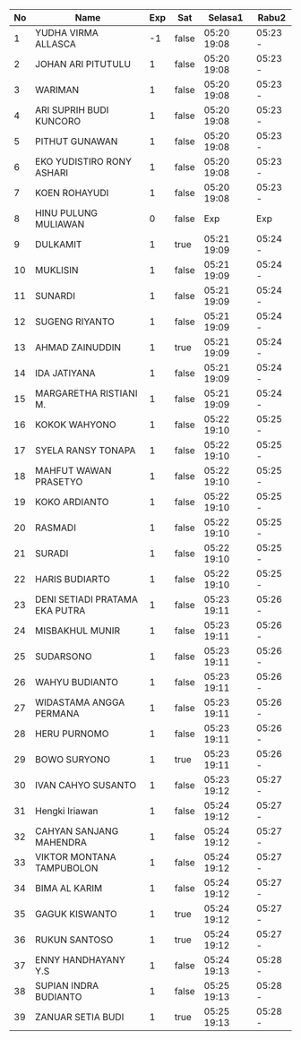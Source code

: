 | No | Name | Exp | Sat | Selasa1 | Rabu2 |
|-----|-----|-----|-----|-----|-----|
| 1 | YUDHA VIRMA ALLASCA | -1 | false | 05:20 19:08 | 05:23 - |
| 2 | JOHAN ARI PITUTULU | 1 | false | 05:20 19:08 | 05:23 - |
| 3 | WARIMAN | 1 | false | 05:20 19:08 | 05:23 - |
| 4 | ARI SUPRIH BUDI KUNCORO | 1 | false | 05:20 19:08 | 05:23 - |
| 5 | PITHUT GUNAWAN | 1 | false | 05:20 19:08 | 05:23 - |
| 6 | EKO YUDISTIRO RONY ASHARI | 1 | false | 05:20 19:08 | 05:23 - |
| 7 | KOEN ROHAYUDI | 1 | false | 05:20 19:08 | 05:23 - |
| 8 | HINU PULUNG MULIAWAN | 0 | false | Exp | Exp |
| 9 | DULKAMIT | 1 | true | 05:21 19:09 | 05:24 - |
| 10 | MUKLISIN | 1 | false | 05:21 19:09 | 05:24 - |
| 11 | SUNARDI | 1 | false | 05:21 19:09 | 05:24 - |
| 12 | SUGENG RIYANTO | 1 | false | 05:21 19:09 | 05:24 - |
| 13 | AHMAD ZAINUDDIN | 1 | true | 05:21 19:09 | 05:24 - |
| 14 | IDA JATIYANA | 1 | false | 05:21 19:09 | 05:24 - |
| 15 | MARGARETHA RISTIANI M. | 1 | false | 05:21 19:09 | 05:24 - |
| 16 | KOKOK WAHYONO | 1 | false | 05:22 19:10 | 05:25 - |
| 17 | SYELA RANSY TONAPA | 1 | false | 05:22 19:10 | 05:25 - |
| 18 | MAHFUT WAWAN PRASETYO | 1 | false | 05:22 19:10 | 05:25 - |
| 19 | KOKO ARDIANTO | 1 | false | 05:22 19:10 | 05:25 - |
| 20 | RASMADI | 1 | false | 05:22 19:10 | 05:25 - |
| 21 | SURADI | 1 | false | 05:22 19:10 | 05:25 - |
| 22 | HARIS BUDIARTO | 1 | false | 05:22 19:10 | 05:25 - |
| 23 | DENI SETIADI PRATAMA EKA PUTRA | 1 | false | 05:23 19:11 | 05:26 - |
| 24 | MISBAKHUL MUNIR | 1 | false | 05:23 19:11 | 05:26 - |
| 25 | SUDARSONO | 1 | false | 05:23 19:11 | 05:26 - |
| 26 | WAHYU BUDIANTO | 1 | false | 05:23 19:11 | 05:26 - |
| 27 | WIDASTAMA ANGGA PERMANA | 1 | false | 05:23 19:11 | 05:26 - |
| 28 | HERU PURNOMO | 1 | false | 05:23 19:11 | 05:26 - |
| 29 | BOWO SURYONO | 1 | true | 05:23 19:11 | 05:26 - |
| 30 | IVAN CAHYO SUSANTO | 1 | false | 05:23 19:12 | 05:27 - |
| 31 | Hengki Iriawan | 1 | false | 05:24 19:12 | 05:27 - |
| 32 | CAHYAN SANJANG MAHENDRA | 1 | false | 05:24 19:12 | 05:27 - |
| 33 | VIKTOR MONTANA TAMPUBOLON | 1 | false | 05:24 19:12 | 05:27 - |
| 34 | BIMA AL KARIM | 1 | false | 05:24 19:12 | 05:27 - |
| 35 | GAGUK KISWANTO | 1 | true | 05:24 19:12 | 05:27 - |
| 36 | RUKUN SANTOSO | 1 | true | 05:24 19:12 | 05:27 - |
| 37 | ENNY HANDHAYANY Y.S | 1 | false | 05:24 19:13 | 05:28 - |
| 38 | SUPIAN INDRA BUDIANTO | 1 | false | 05:25 19:13 | 05:28 - |
| 39 | ZANUAR SETIA BUDI | 1 | true | 05:25 19:13 | 05:28 - |
